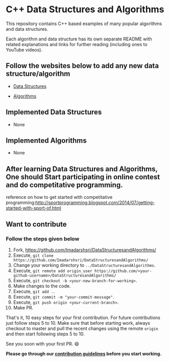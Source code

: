 # C++ Data Structures and Algorithms

This repository contains C++ based examples of many popular algorithms and data structures.

Each algorithm and data structure has its own separate README with related explanations and links for further reading (including ones to YouTube videos).

## Follow the websites below to add any new data structure/algorithm

- [Data Structures](https://en.wikipedia.org/wiki/List_of_data_structures)

- [Algorithms](https://www.geeksforgeeks.org/fundamentals-of-algorithms/)

## Implemented Data Structures

- None

## Implemented Algorithms

- None

## After learning Data Structures and Algorithms, One should Start participating in online contest and do competitative programming.
reference on how to get started with competitative programming:http://sportprogramming.blogspot.com/2014/07/getting-started-with-sport-of.html     

## Want to contribute

### Follow the steps given below

1. Fork, <https://github.com/Imadarshsri/DataStructuresandAlgorithms/>
2. Execute, `git clone https://github.com/Imadarshsri/DataStructuresandAlgorithms/`
3. Change your working directory to `../DataStructuresandAlgorithms`.
4. Execute, `git remote add origin_user https://github.com/<your-github-username>/DataStructuresandAlgorithms/`
5. Execute, `git checkout -b <your-new-branch-for-working>`.
6. Make changes to the code.
7. Execute, `git add .`.
8. Execute, `git commit -m "your-commit-message"`.
9. Execute, `git push origin <your-current-branch>`.
10. Make PR.

That's it, 10 easy steps for your first contribution. For future contributions just follow steps 5 to 10. Make sure that before starting work, always checkout to master and pull the recent changes using the remote `origin` and then start following steps 5 to 10.

See you soon with your first PR. :smile:

**Please go through our [contribution guidelines](https://github.com/Imadarshsri/DataStructuresandAlgorithms/blob/master/CONTRIBUTING.md) before you start working.**
